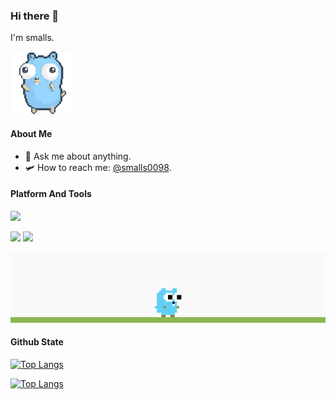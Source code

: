 ### Hi there 👋
I'm smalls.

<img src="https://github.com/smalls0098/smalls0098/blob/main/go.gif" width="100">

#### About Me
- 💬 Ask me about anything.
- 🛩️ How to reach me: [@smalls0098](https://t.me/smalls0098).

#### Platform And Tools
[![](https://img.shields.io/badge/macOS-Monterey-d0d1d4?style=flat-square&logo=Apple)](<[https://](https://www.apple.com/macos/monterey/)>)

[![](https://img.shields.io/badge/-Golang-00ADD8?style=flat-square&logo=go&logoColor=ffffff)](https://golang.org/)
[![](https://img.shields.io/badge/-Goland-3c5cf0?style=flat-square&logo=Goland&logoColor=ffffff)](https://www.jetbrains.com/zh-cn/go/)

<img src="https://github.com/smalls0098/smalls0098/blob/main/gopher.gif">

#### Github State

[![Top Langs](https://github-readme-stats.vercel.app/api?username=smalls0098&show_icons=true&count_private=true)](https://github.com/smalls0098?tab=repositories)

[![Top Langs](https://github-readme-stats.vercel.app/api/top-langs/?username=smalls0098&layout=compact&show_icons=true&count_private=true)](https://github.com/smalls0098?tab=repositories)
